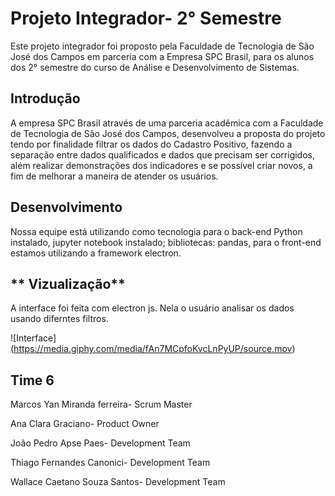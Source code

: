 # Projeto Integrador- 2° Semestre
Este projeto integrador foi proposto pela Faculdade de Tecnologia de São José dos Campos em parceria com a Empresa SPC Brasil, para os alunos dos 2° semestre do curso de Análise e Desenvolvimento de Sistemas.

## **Introdução**

A empresa SPC Brasil através de uma parceria acadêmica com a Faculdade de Tecnologia de São José dos Campos, desenvolveu a proposta do projeto tendo por finalidade filtrar os dados do Cadastro Positivo, fazendo a separação entre dados qualificados e dados que precisam ser corrigidos, além realizar demonstrações dos indicadores e se possível criar novos, a fim de melhorar a maneira de atender os usuários.

## **Desenvolvimento**

Nossa equipe está utilizando como tecnologia para o back-end Python instalado, jupyter notebook instalado; bibliotecas: pandas, para o front-end estamos utilizando a framework electron.

## ** Vizualização**

A interface foi feita com electron js. Nela o usuário analisar os dados usando diferntes filtros.

![Interface] (https://media.giphy.com/media/fAn7MCpfoKvcLnPyUP/source.mov)



## **Time 6**
Marcos Yan Miranda ferreira- Scrum Master

Ana Clara Graciano- Product Owner

João Pedro Apse Paes- Development Team

Thiago Fernandes Canonici- Development Team

Wallace Caetano Souza Santos- Development Team



